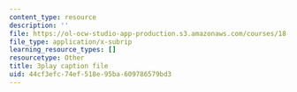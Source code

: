```yaml
---
content_type: resource
description: ''
file: https://ol-ocw-studio-app-production.s3.amazonaws.com/courses/18-01sc-single-variable-calculus-fall-2010/44cf3efc74ef518e95ba609786579bd3_VOlbVNxyNfM.vtt
file_type: application/x-subrip
learning_resource_types: []
resourcetype: Other
title: 3play caption file
uid: 44cf3efc-74ef-518e-95ba-609786579bd3
---
```

